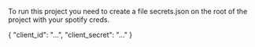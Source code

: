 

To run this project you need to create a file secrets.json on the root of the project with your spotify creds.



{
  "client_id": "...",
  "client_secret": "..."
}

